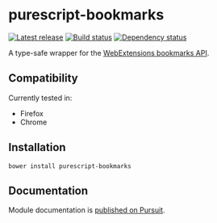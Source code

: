 
# purescript-bookmarks

[![Latest release](http://img.shields.io/github/release/romac/purescript-bookmarks.svg)](https://github.com/romac/purescript-bookmarks/releases)
[![Build status](https://travis-ci.org/romac/purescript-bookmarks.svg?branch=master)](https://travis-ci.org/romac/purescript-bookmarks)
[![Dependency status](https://img.shields.io/librariesio/github/romac/purescript-bookmarks.svg)](https://libraries.io/github/romac/purescript-bookmarks)

A type-safe wrapper for the [WebExtensions bookmarks API](https://developer.mozilla.org/en-US/Add-ons/WebExtensions/API/bookmarks).

## Compatibility

Currently tested in:

- Firefox
- Chrome

## Installation

```
bower install purescript-bookmarks
```

## Documentation

Module documentation is [published on Pursuit](http://pursuit.purescript.org/packages/purescript-bookmarks).

